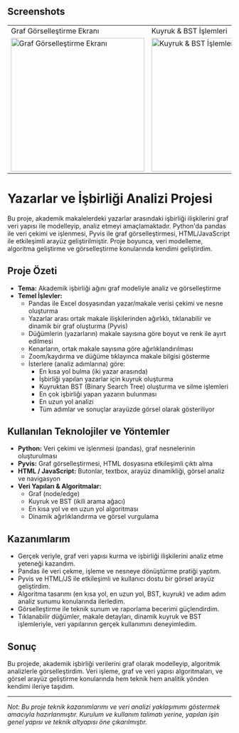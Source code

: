 ## Screenshots
<table>
  <tr>
    <td>Graf Görselleştirme Ekranı</td>
    <td>Kuyruk & BST İşlemleri</td>
    <td>Analiz Sonuçları</td>
  </tr>
  <tr>
    <td><img src="screenshots/ss1.jpeg" alt="Graf Görselleştirme Ekranı" width="300px"></td>
    <td><img src="screenshots/ss2.jpeg" alt="Kuyruk & BST İşlemleri" width="300px"></td>
    <td><img src="screenshots/ss3.jpeg" alt="Analiz Sonuçları" width="300px"></td>
  </tr>
</table>

# Yazarlar ve İşbirliği Analizi Projesi

Bu proje, akademik makalelerdeki yazarlar arasındaki işbirliği ilişkilerini graf veri yapısı ile modelleyip, analiz etmeyi amaçlamaktadır. Python'da pandas ile veri çekimi ve işlenmesi, Pyvis ile graf görselleştirmesi, HTML/JavaScript ile etkileşimli arayüz geliştirilmiştir. Proje boyunca, veri modelleme, algoritma geliştirme ve görselleştirme konularında kendimi geliştirdim.

## Proje Özeti

- **Tema:** Akademik işbirliği ağını graf modeliyle analiz ve görselleştirme
- **Temel İşlevler:**
  - Pandas ile Excel dosyasından yazar/makale verisi çekimi ve nesne oluşturma
  - Yazarlar arası ortak makale ilişkilerinden ağırlıklı, tıklanabilir ve dinamik bir graf oluşturma (Pyvis)
  - Düğümlerin (yazarların) makale sayısına göre boyut ve renk ile ayırt edilmesi
  - Kenarların, ortak makale sayısına göre ağırlıklandırılması
  - Zoom/kaydırma ve düğüme tıklayınca makale bilgisi gösterme
  - İsterlere (analiz adımlarına) göre:
    - En kısa yol bulma (iki yazar arasında)
    - İşbirliği yapılan yazarlar için kuyruk oluşturma
    - Kuyruktan BST (Binary Search Tree) oluşturma ve silme işlemleri
    - En çok işbirliği yapan yazarın bulunması
    - En uzun yol analizi
    - Tüm adımlar ve sonuçlar arayüzde görsel olarak gösteriliyor

## Kullanılan Teknolojiler ve Yöntemler

- **Python:** Veri çekimi ve işlenmesi (pandas), graf nesnelerinin oluşturulması
- **Pyvis:** Graf görselleştirmesi, HTML dosyasına etkileşimli çıktı alma
- **HTML / JavaScript:** Butonlar, textbox, arayüz dinamikliği, görsel analiz ve navigasyon
- **Veri Yapıları & Algoritmalar:** 
  - Graf (node/edge)
  - Kuyruk ve BST (ikili arama ağacı)
  - En kısa yol ve en uzun yol algoritması
  - Dinamik ağırlıklandırma ve görsel vurgulama

## Kazanımlarım

- Gerçek veriyle, graf veri yapısı kurma ve işbirliği ilişkilerini analiz etme yeteneği kazandım.
- Pandas ile veri çekme, işleme ve nesneye dönüştürme pratiği yaptım.
- Pyvis ve HTML/JS ile etkileşimli ve kullanıcı dostu bir görsel arayüz geliştirdim.
- Algoritma tasarımı (en kısa yol, en uzun yol, BST, kuyruk) ve adım adım analiz sunumu konularında ilerledim.
- Görselleştirme ile teknik sunum ve raporlama becerimi güçlendirdim.
- Tıklanabilir düğümler, makale detayları, dinamik kuyruk ve BST işlemleriyle, veri yapılarının gerçek kullanımını deneyimledim.

## Sonuç

Bu projede, akademik işbirliği verilerini graf olarak modelleyip, algoritmik analizlerle görselleştirdim. Veri işleme, graf ve veri yapısı algoritmaları, ve görsel arayüz geliştirme konularında hem teknik hem analitik yönden kendimi ileriye taşıdım.

---

*Not: Bu proje teknik kazanımlarımı ve veri analizi yaklaşımımı göstermek amacıyla hazırlanmıştır. Kurulum ve kullanım talimatı yerine, yapılan işin genel yapısı ve teknik altyapısı öne çıkarılmıştır.*
